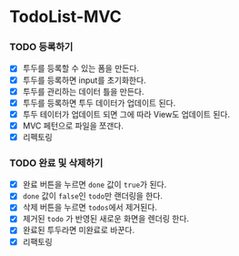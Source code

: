 # TodoList-MVC

### TODO 등록하기

- [x] 투두를 등록할 수 있는 폼을 만든다.
- [x] 투두를 등록하면 input를 초기화한다.
- [x] 투두를 관리하는 데이터 틀을 만든다.
- [x] 투두를 등록하면 투두 데이터가 업데이트 된다.
- [x] 투두 테이터가 업데이트 되면 그에 따라 View도 업데이트 된다.
- [x] MVC 페턴으로 파일을 쪼갠다.
- [x] 리펙토링

### TODO 완료 및 삭제하기

- [x] 완료 버튼을 누르면 `done` 값이 `true`가 된다.
- [x] `done` 값이 `false`인 `todo`만 랜더링을 한다.
- [x] 삭제 버튼을 누르면 `todos`에서 제거된다.
- [x] 제거된 `todo` 가 반영된 새로운 화면을 렌더링 한다.
- [x] 완료된 투두라면 미완료로 바꾼다.
- [x] 리팩토링
